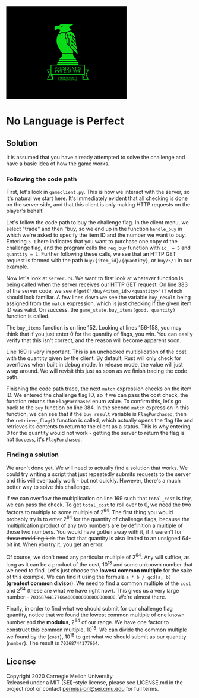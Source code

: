 <img src="../../../pc1-logo.png" height="250px">

# No Language is Perfect

## Solution

It is assumed that you have already attempted to solve the challenge and have a basic idea of how the game works.

### Following the code path

First, let's look in `gameclient.py`. This is how we interact with the server, so it's natural we start here.
It's immediately evident that all checking is done on the server side, and that this client is only making HTTP
requests on the player's behalf.

Let's follow the code path to buy the challenge flag. In the client menu, we select "trade" and then "buy, so we end up
in the function `handle_buy` in which we're asked to specify the item ID and the number we want to buy. Entering `5 1`
here indicates that you want to purchase one copy of the challenge flag, and the program calls the `req_buy` function
with `id_ = 5` and `quantity = 1`. Further following these calls, we see that an HTTP GET request is formed with the
path `buy/{item_id}/{quantity}`, or `buy/5/1` in our example.

Now let's look at `server.rs`. We want to first look at whatever function is being called when the server receives our
HTTP GET request. On line 383 of the server code, we see `#[get("/buy/<item_id>/<quantity>")]` which should look
familiar. A few lines down we see the variable `buy_result` being assigned from the `match` expression, which is just
checking if the given item ID was valid. On success, the `game_state.buy_items(good, quantity)` function is called.

The `buy_items` function is on line 152. Looking at lines 156-158, you may think that if you just enter 0 for the
quantity of flags, you win. You can easily verify that this isn't correct, and the reason will become apparent soon.

Line 169 is very important. This is an unchecked multiplication of the cost with the quantity given by the client. By
default, Rust will only check for overflows when built in debug mode. In release mode, the value will just wrap around.
We will revisit this just as soon as we finish tracing the code path.

Finishing the code path trace, the next `match` expression checks on the item ID. We entered the challenge flag ID, so
if we can pass the cost check, the function returns the `FlagPurchased` enum value. To confirm this, let's go back to
the `buy` function on line 384. In the second `match` expression in this function, we can see that if the `buy_result`
variable is `FlagPurchased`, then the `retrieve_flag()` function is called, which actually opens the flag file and
retrieves its contents to return to the client as a status. This is why entering 0 for the quantity would not work -
getting the server to return the flag is not `Success`, it's `FlagPurchased`.

### Finding a solution

We aren't done yet. We will need to actually find a solution that works. We could try writing a script that just
repeatedly submits requests to the server and this will eventually work - but not quickly. However, there's a much
better way to solve this challenge.

If we can overflow the multiplication on line 169 such that `total_cost` is tiny, we can pass the check. To get
`total_cost` to roll over to 0, we need the two factors to multiply to some multiple of 2<sup>64</sup>.
The first thing you would probably try is to enter 2<sup>64</sup> for the quantity of challenge flags, because the
multiplication product of any two numbers are by definition a multiple of those two numbers. You would have gotten away
with it, if it weren't for ~~those meddling kids~~ the fact that quantity is also limited to an unsigned 64-bit int.
When you try it, you get an error.

Of course, we don't need any particular multiple of 2<sup>64</sup>. Any will suffice, as long as it can be a product of
the cost, 10<sup>18</sup> and some unknown number that we need to find. Let's just choose the **lowest
common multiple** for the sake of this example. We can find it using the formula `a * b / gcd(a, b)` (**greatest common
divisor**). We need to find a common multiple of the `cost` and 2<sup>64</sup> (these are what we have right now). This
gives us a very large number - `70368744177664000000000000000000`. We're almost there.

Finally, in order to find what we should submit for our challenge flag quantity, notice that we found the lowest
common multiple of one known number and the **modulus**, 2<sup>64</sup> of our range. We have one factor to construct
this common multiple, 10<sup>18</sup>. We can divide the common multiple we found by the (`cost`), 10<sup>18</sup> to
get what we should submit as our quantity (`number`). The result is `70368744177664`.

## License
Copyright 2020 Carnegie Mellon University.  
Released under a MIT (SEI)-style license, please see LICENSE.md in the project root or contact permission@sei.cmu.edu for full terms.
